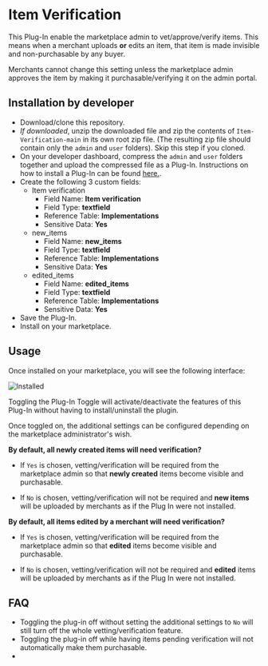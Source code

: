 # Item Verification

This Plug-In enable the marketplace admin to vet/approve/verify items. This means when a merchant uploads **or** edits an item, that item is made invisible and non-purchasable by any buyer.

Merchants cannot change this setting unless the marketplace admin approves the item by making it purchasable/verifying it on the admin portal.

## Installation by developer
* Download/clone this repository.
* *If downloaded*, unzip the downloaded file and zip the contents of `Item-Verification-main` in its own root zip file. (The resulting zip file should contain only the `admin` and `user` folders). Skip this step if you cloned.
* On your developer dashboard, compress the `admin` and `user` folders together and upload the compressed file as a Plug-In. Instructions on how to install a Plug-In can be found [here.](https://api.arcadier.com/uploading-publishing-plugin).
* Create the following 3 custom fields:
  * Item verification
    * Field Name: **Item verification**
    * Field Type: **textfield**
    * Reference Table: **Implementations**
    * Sensitive Data: **Yes**
  * new_items
    * Field Name: **new_items**
    * Field Type: **textfield**
    * Reference Table: **Implementations**
    * Sensitive Data: **Yes**
  * edited_items
    * Field Name: **edited_items**
    * Field Type: **textfield**
    * Reference Table: **Implementations**
    * Sensitive Data: **Yes**
* Save the Plug-In.
* Install on your marketplace.

## Usage
Once installed on your marketplace, you will see the following interface:

![Installed](https://bootstrap.arcadier.com/github/Installation.jpeg)

Toggling the Plug-In Toggle will activate/deactivate the features of this Plug-In without having to install/uninstall the plugin.

Once toggled on, the additional settings can be configured depending on the marketplace administrator's wish.

**By default, all newly created items will need verification?**
* If `Yes` is chosen, vetting/verification will be required from the marketplace admin so that **newly created** items become visible and purchasable.

* If `No` is chosen, vetting/verification will not be required and **new items** will be uploaded by merchants as if the Plug In were not installed.

**By default, all items edited by a merchant will need verification?**

* If `Yes` is chosen, vetting/verification will be required from the marketplace admin so that **edited** items become visible and purchasable.

* If `No` is chosen, vetting/verification will not be required and **edited** items will be uploaded by merchants as if the Plug In were not installed.

## FAQ
* Toggling the plug-in off without setting the additional settings to `No` will still turn off the whole vetting/verification feature.
* Toggling the plug-in off while having items pending verification will not automatically make them purchasable.
* 